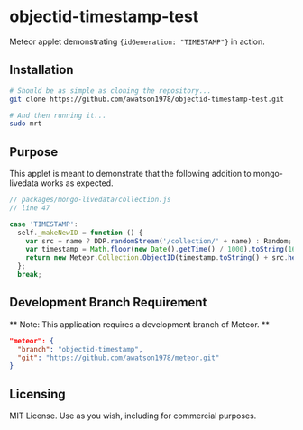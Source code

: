 objectid-timestamp-test
================

Meteor applet demonstrating ``{idGeneration: "TIMESTAMP"}`` in action.

Installation
------------------------

````sh
# Should be as simple as cloning the repository...
git clone https://github.com/awatson1978/objectid-timestamp-test.git

# And then running it...
sudo mrt
````

Purpose
------------------------

This applet is meant to demonstrate that the following addition to mongo-livedata works as expected.

````js
// packages/mongo-livedata/collection.js
// line 47

case 'TIMESTAMP':
  self._makeNewID = function () {
    var src = name ? DDP.randomStream('/collection/' + name) : Random;
    var timestamp = Math.floor(new Date().getTime() / 1000).toString(16);
    return new Meteor.Collection.ObjectID(timestamp.toString() + src.hexString(16));
  };
  break;
````

Development Branch Requirement
------------------------

** Note:  This application requires a development branch of Meteor. **

````json
"meteor": {
  "branch": "objectid-timestamp",
  "git": "https://github.com/awatson1978/meteor.git"
}
````

Licensing
------------------------

MIT License. Use as you wish, including for commercial purposes.
